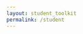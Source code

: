```yaml
---
layout: student_toolkit
permalink: /student
---
```


<!-- page formatting is fetched from the layout -->
<!-- this is the student toolkit -->